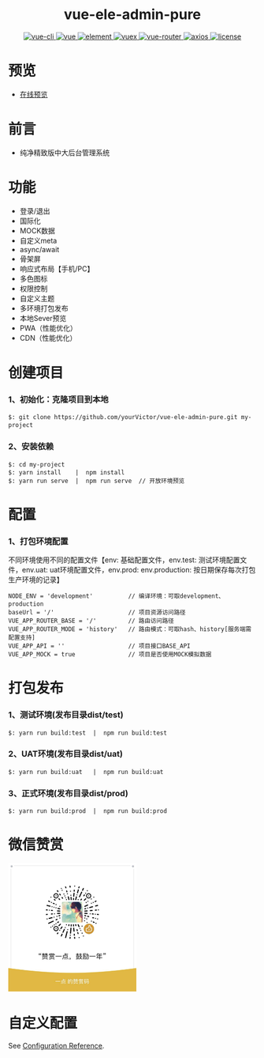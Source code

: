 <h1 align="center">vue-ele-admin-pure</h1>
<p align="center">
  <a href="https://github.com/vuejs/vue-cli">
    <img src="https://img.shields.io/badge/vue--cli-3.X-orange.svg" alt="vue-cli">
  </a>
  <a href="https://github.com/vuejs/vue">
    <img src="https://img.shields.io/badge/vue-2.6.10-orange.svg" alt="vue">
  </a>
  <a href="https://github.com/ElemeFE/element">
    <img src="https://img.shields.io/badge/element--ui-2.12.0-orange.svg" alt="element">
  </a>
  <a href="https://github.com/vuejs/vuex">
    <img src="https://img.shields.io/badge/vuex-3.0.1-orange.svg" alt="vuex">
  </a>
  <a href="https://github.com/vuejs/vue-router">
    <img src="https://img.shields.io/badge/vue--router-3.0.3-orange.svg" alt="vue-router">
  </a>

  <a href="https://github.com/axios/axios">
    <img src="https://img.shields.io/badge/axios-0.18.0-orange.svg" alt="axios">
  </a>
  <a href="https://github.com/yourVictor/vue-ele-admin-pure/blob/master/LICENSE">
    <img src="https://img.shields.io/github/license/mashape/apistatus.svg" alt="license">
  </a>
</p>

# 预览
- [在线预览](https://yourvictor.github.io/vue-ele-admin-pure)

# 前言
- 纯净精致版中大后台管理系统
# 功能
- 登录/退出
- 国际化
- MOCK数据
- 自定义meta
- async/await
- 骨架屏
- 响应式布局【手机/PC】
- 多色图标
- 权限控制
- 自定义主题
- 多环境打包发布
- 本地Sever预览
- PWA（性能优化）
- CDN（性能优化）
# 创建项目
### 1、初始化：克隆项目到本地
```
$: git clone https://github.com/yourVictor/vue-ele-admin-pure.git my-project
```
### 2、安装依赖
```
$: cd my-project
$: yarn install    |  npm install
$: yarn run serve  |  npm run serve  // 开放环境预览
```
# 配置
### 1、打包环境配置
不同环境使用不同的配置文件【env: 基础配置文件，env.test: 测试环境配置文件，env.uat: uat环境配置文件，env.prod: env.production: 按日期保存每次打包生产环境的记录】

```
NODE_ENV = 'development'          // 编译环境：可取development、production
baseUrl = '/'                     // 项目资源访问路径
VUE_APP_ROUTER_BASE = '/'         // 路由访问路径
VUE_APP_ROUTER_MODE = 'history'   // 路由模式：可取hash、history[服务端需配置支持]
VUE_APP_API = ''                  // 项目接口BASE_API
VUE_APP_MOCK = true               // 项目是否使用MOCK模拟数据
```
# 打包发布
### 1、测试环境(发布目录dist/test)
```
$: yarn run build:test  |  npm run build:test
```
### 2、UAT环境(发布目录dist/uat)
```
$: yarn run build:uat   |  npm run build:uat
```
### 3、正式环境(发布目录dist/prod)
```
$: yarn run build:prod  |  npm run build:prod
```
# 微信赞赏
<img src="./public/img/donate/wechat_donate.jpg" width="260" alt="微信赞赏">

# 自定义配置
See [Configuration Reference](https://cli.vuejs.org/config/).
